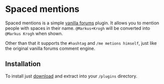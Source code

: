 Spaced mentions
===============

Spaced mentions is a simple [vanilla forums](http://vanillaforums.org/) plugin. 
It allows you to mention people with spaces in their name. 
`@Markus+Krogh` will be converted into `@Markus Krogh` when shown.

Other than that it supports the `#hashtag` and `/me metions himself`, just like the original vanilla forums comment engine.

Installation
-------------

To install just [download](https://github.com/mkrogh/SpacedMentions/archive/master.zip) and extract into your `/plugins` directory.